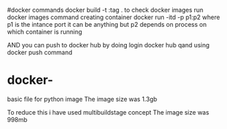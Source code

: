 #docker commands
docker build -t <imagename>:tag .
to check docker images run docker images command
creating container docker run -itd -p p1:p2 <imageid> where p1 is the intance port it can be anything but p2 depends on process on which container is running

AND you can push to docker hub by doing login docker hub qand using docker push command

# docker-
basic file for python image 
The image size was 1.3gb

To reduce this i have used multibuildstage concept
The image size was 998mb
